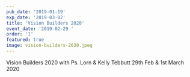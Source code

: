 ```yaml
---
pub_date: '2019-01-19'
exp_date: '2019-03-02'
title: 'Vision Builders 2020'
event_date: '2019-02-29 '
order: '1'
featured: true
image: vision-builders-2020.jpeg
---
```


Vision Builders 2020 with Ps. Lorn & Kelly Tebbutt 29th Feb & 1st March 2020
